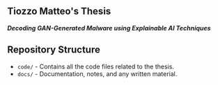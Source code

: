 ## Tiozzo Matteo's Thesis

_**Decoding GAN-Generated Malware using Explainable AI Techniques**_

## Repository Structure

- `code/` - Contains all the code files related to the thesis.
- `docs/` - Documentation, notes, and any written material.
